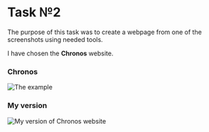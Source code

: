 
<h1> Task №2 </h1>

<p> The purpose of this task was to create a webpage from one of the screenshots using needed tools. </p>

<p> I have chosen the <strong>Chronos</strong> website. </p>

<h3> Chronos </h3>

![The example](/Screenshots/Chronos.png "Chronos Website")

<h3> My version </h3>

![My version of Chronos website](/Screenshots/MyVersion.png "My version")
